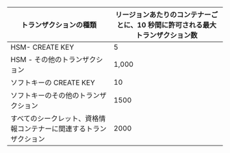 
| トランザクションの種類 | リージョンあたりのコンテナーごとに、10 秒間に許可される最大トランザクション数
--- | ---
| HSM- CREATE KEY | 5
| HSM - その他のトランザクション | 1,000
| ソフトキーの CREATE KEY | 10
| ソフトキーのその他のトランザクション | 1500
| すべてのシークレット、資格情報コンテナーに関連するトランザクション | 2000
 
 

<!---HONumber=August15_HO6-->